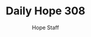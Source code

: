 ---
image: /assets/img/daily-hope-default-artwork.png
title: Daily Hope 308
number: 308
categories:
  - Daily Hope
author: Hope Staff
notes: Daily Hope 308
embed: >-
  EMBED_GOES_HERE
---